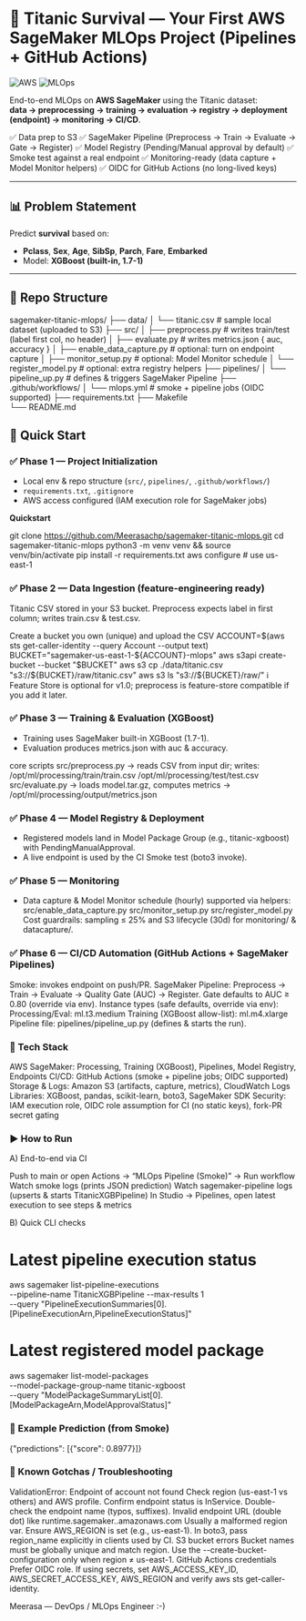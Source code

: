 # 🛟 Titanic Survival — Your First **AWS SageMaker MLOps** Project (Pipelines + GitHub Actions) 

![AWS](https://img.shields.io/badge/AWS-SageMaker-FF9900?logo=amazon-aws&logoColor=white)
![MLOps](https://img.shields.io/badge/MLOps-Pipeline-2088FF)

End-to-end MLOps on **AWS SageMaker** using the Titanic dataset:  
**data → preprocessing → training → evaluation → registry → deployment (endpoint) → monitoring → CI/CD**.

✅ Data prep to S3
✅ SageMaker Pipeline (Preprocess → Train → Evaluate → Gate → Register)
✅ Model Registry (Pending/Manual approval by default)
✅ Smoke test against a real endpoint
✅ Monitoring-ready (data capture + Model Monitor helpers)
✅ OIDC for GitHub Actions (no long-lived keys)

---

## 📊 Problem Statement
Predict **survival** based on:

- **Pclass**, **Sex**, **Age**, **SibSp**, **Parch**, **Fare**, **Embarked**
- Model: **XGBoost (built-in, 1.7-1)**

---

## 🧱 Repo Structure

sagemaker-titanic-mlops/
├── data/
│   └── titanic.csv                     # sample local dataset (uploaded to S3)
├── src/
│   ├── preprocess.py                   # writes train/test (label first col, no header)
│   ├── evaluate.py                     # writes metrics.json { auc, accuracy }
│   ├── enable_data_capture.py          # optional: turn on endpoint capture
│   ├── monitor_setup.py                # optional: Model Monitor schedule
│   └── register_model.py               # optional: extra registry helpers
├── pipelines/
│   └── pipeline_up.py                  # defines & triggers SageMaker Pipeline
├── .github/workflows/
│   └── mlops.yml                       # smoke + pipeline jobs (OIDC supported)
├── requirements.txt
├── Makefile                         
└── README.md


## 🚀 Quick Start

### ✅ Phase 1 — Project Initialization
- Local env & repo structure (`src/`, `pipelines/`, `.github/workflows/`)
- `requirements.txt`, `.gitignore`
- AWS access configured (IAM execution role for SageMaker jobs)

**Quickstart**

git clone https://github.com/Meerasachp/sagemaker-titanic-mlops.git
cd sagemaker-titanic-mlops
python3 -m venv venv && source venv/bin/activate
pip install -r requirements.txt
aws configure   # use us-east-1

### ✅ Phase 2 — Data Ingestion (feature-engineering ready)

Titanic CSV stored in your S3 bucket.
Preprocess expects label in first column; writes train.csv & test.csv.

Create a bucket you own (unique) and upload the CSV
ACCOUNT=$(aws sts get-caller-identity --query Account --output text)
BUCKET="sagemaker-us-east-1-${ACCOUNT}-mlops"
aws s3api create-bucket --bucket "$BUCKET"
aws s3 cp ./data/titanic.csv "s3://${BUCKET}/raw/titanic.csv"
aws s3 ls "s3://${BUCKET}/raw/"
ℹ️ Feature Store is optional for v1.0; preprocess is feature-store compatible if you add it later.

### ✅ Phase 3 — Training & Evaluation (XGBoost)

- Training uses SageMaker built-in XGBoost (1.7-1).
- Evaluation produces metrics.json with auc & accuracy.

core scripts
src/preprocess.py → reads CSV from input dir; writes:
/opt/ml/processing/train/train.csv
/opt/ml/processing/test/test.csv
src/evaluate.py → loads model.tar.gz, computes metrics → /opt/ml/processing/output/metrics.json

### ✅ Phase 4 — Model Registry & Deployment

- Registered models land in Model Package Group (e.g., titanic-xgboost) with PendingManualApproval.
- A live endpoint is used by the CI Smoke test (boto3 invoke).

### ✅ Phase 5 — Monitoring

- Data capture & Model Monitor schedule (hourly) supported via helpers:
  src/enable_data_capture.py
  src/monitor_setup.py
  src/register_model.py
 Cost guardrails: sampling ≤ 25% and S3 lifecycle (30d) for monitoring/ & datacapture/.

### ✅ Phase 6 — CI/CD Automation (GitHub Actions + SageMaker Pipelines)

Smoke: invokes endpoint on push/PR.
SageMaker Pipeline: Preprocess → Train → Evaluate → Quality Gate (AUC) → Register.
Gate defaults to AUC ≥ 0.80 (override via env).
Instance types (safe defaults, override via env):
   Processing/Eval: ml.t3.medium
   Training (XGBoost allow-list): ml.m4.xlarge
Pipeline file: pipelines/pipeline_up.py (defines & starts the run).

### 🧰 Tech Stack

AWS SageMaker: Processing, Training (XGBoost), Pipelines, Model Registry, Endpoints
CI/CD: GitHub Actions (smoke + pipeline jobs; OIDC supported)
Storage & Logs: Amazon S3 (artifacts, capture, metrics), CloudWatch Logs
Libraries: XGBoost, pandas, scikit-learn, boto3, SageMaker SDK
Security: IAM execution role, OIDC role assumption for CI (no static keys), fork-PR secret gating



### ▶️ How to Run

A) End-to-end via CI

Push to main or open Actions → “MLOps Pipeline (Smoke)” → Run workflow
Watch smoke logs (prints JSON prediction)
Watch sagemaker-pipeline logs (upserts & starts TitanicXGBPipeline)
In Studio → Pipelines, open latest execution to see steps & metrics

B) Quick CLI checks

# Latest pipeline execution status
aws sagemaker list-pipeline-executions \
  --pipeline-name TitanicXGBPipeline --max-results 1 \
  --query "PipelineExecutionSummaries[0].[PipelineExecutionArn,PipelineExecutionStatus]"

# Latest registered model package
aws sagemaker list-model-packages \
  --model-package-group-name titanic-xgboost \
  --query "ModelPackageSummaryList[0].[ModelPackageArn,ModelApprovalStatus]"

  ### 🧪 Example Prediction (from Smoke)

  {"predictions": [{"score": 0.8977}]}

### 🧩 Known Gotchas / Troubleshooting

ValidationError: Endpoint <name> of account <acct> not found
Check region (us-east-1 vs others) and AWS profile.
Confirm endpoint status is InService.
Double-check the endpoint name (typos, suffixes).
Invalid endpoint URL (double dot) like runtime.sagemaker..amazonaws.com
Usually a malformed region var. Ensure AWS_REGION is set (e.g., us-east-1).
In boto3, pass region_name explicitly in clients used by CI.
S3 bucket errors
Bucket names must be globally unique and match region.
Use the --create-bucket-configuration only when region ≠ us-east-1.
GitHub Actions credentials
Prefer OIDC role. If using secrets, set AWS_ACCESS_KEY_ID, AWS_SECRET_ACCESS_KEY, AWS_REGION and verify aws sts get-caller-identity.

Meerasa — DevOps / MLOps Engineer :-)





